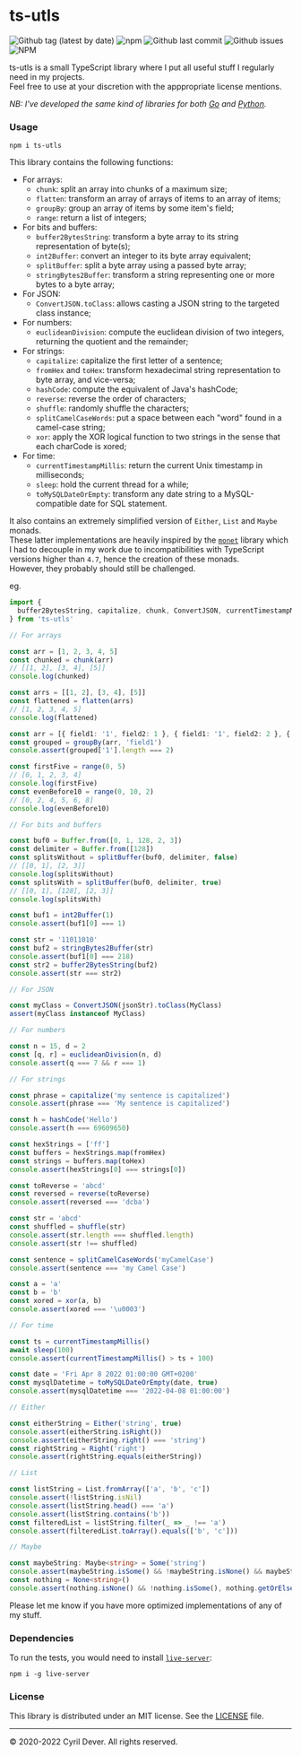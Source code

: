 # ts-utls

![Github tag (latest by date)](https://img.shields.io/github/v/tag/cyrildever/ts-utls)
![npm](https://img.shields.io/npm/dw/ts-utls)
![Github last commit](https://img.shields.io/github/last-commit/cyrildever/ts-utls)
![Github issues](https://img.shields.io/github/issues/cyrildever/ts-utls)
![NPM](https://img.shields.io/npm/l/ts-utls)

ts-utls is a small TypeScript library where I put all useful stuff I regularly need in my projects. \
Feel free to use at your discretion with the apppropriate license mentions.

_NB: I've developed the same kind of libraries for both [Go](https://github.com/cyrildever/go-utls) and [Python](https://pypi.org/project/py-utls/)._

### Usage

```console
npm i ts-utls
```

This library contains the following functions:
* For arrays:
  * `chunk`: split an array into chunks of a maximum size;
  * `flatten`: transform an array of arrays of items to an array of items;
  * `groupBy`: group an array of items by some item's field;
  * `range`: return a list of integers;
* For bits and buffers:
  * `buffer2BytesString`: transform a byte array to its string representation of byte(s);
  * `int2Buffer`: convert an integer to its byte array equivalent;
  * `splitBuffer`: split a byte array using a passed byte array;
  * `stringBytes2Buffer`: transform a string representing one or more bytes to a byte array;
* For JSON:
  * `ConvertJSON.toClass`: allows casting a JSON string to the targeted class instance;
* For numbers:
  * `euclideanDivision`: compute the euclidean division of two integers, returning the quotient and the remainder;
* For strings:
  * `capitalize`: capitalize the first letter of a sentence;
  * `fromHex` and `toHex`: transform hexadecimal string representation to byte array, and vice-versa;
  * `hashCode`: compute the equivalent of Java's hashCode;
  * `reverse`: reverse the order of characters;
  * `shuffle`: randomly shuffle the characters;
  * `splitCamelCaseWords`: put a space between each "word" found in a camel-case string;
  * `xor`: apply the XOR logical function to two strings in the sense that each charCode is xored;
* For time:
  * `currentTimestampMillis`: return the current Unix timestamp in milliseconds;
  * `sleep`: hold the current thread for a while;
  * `toMySQLDateOrEmpty`: transform any date string to a MySQL-compatible date for SQL statement.

It also contains an extremely simplified version of `Either`, `List` and `Maybe` monads. \
These latter implementations are heavily inspired by the [`monet`](https://www.npmjs.com/package/monet) library which I had to decouple in my work due to incompatibilities with TypeScript versions higher than `4.7`, hence the creation of these monads. \
However, they probably should still be challenged.

eg.
```typescript
import {
  buffer2BytesString, capitalize, chunk, ConvertJSON, currentTimestampMillis, Either, euclideanDivision, flatten, fromHex, groupBy, hashCode, int2Buffer, List, Maybe, None, range, reverse, shuffle, sleep, Some, splitCamelCaseWords, splitBuffer, stringBytes2Buffer, Right, toHex, toMySQLDateOrEmpty, xor
} from 'ts-utls'

// For arrays

const arr = [1, 2, 3, 4, 5]
const chunked = chunk(arr)
// [[1, 2], [3, 4], [5]]
console.log(chunked)

const arrs = [[1, 2], [3, 4], [5]]
const flattened = flatten(arrs)
// [1, 2, 3, 4, 5]
console.log(flattened)

const arr = [{ field1: '1', field2: 1 }, { field1: '1', field2: 2 }, { field1: '3', field2: 3 }]
const grouped = groupBy(arr, 'field1')
console.assert(grouped['1'].length === 2)

const firstFive = range(0, 5)
// [0, 1, 2, 3, 4]
console.log(firstFive)
const evenBefore10 = range(0, 10, 2)
// [0, 2, 4, 5, 6, 8]
console.log(evenBefore10)

// For bits and buffers

const buf0 = Buffer.from([0, 1, 128, 2, 3])
const delimiter = Buffer.from([128])
const splitsWithout = splitBuffer(buf0, delimiter, false)
// [[0, 1], [2, 3]]
console.log(splitsWithout)
const splitsWith = splitBuffer(buf0, delimiter, true)
// [[0, 1], [128], [2, 3]]
console.log(splitsWith)

const buf1 = int2Buffer(1)
console.assert(buf1[0] === 1)

const str = '11011010'
const buf2 = stringBytes2Buffer(str)
console.assert(buf1[0] === 218)
const str2 = buffer2BytesString(buf2)
console.assert(str === str2)

// For JSON

const myClass = ConvertJSON(jsonStr).toClass(MyClass)
assert(myClass instanceof MyClass)

// For numbers

const n = 15, d = 2
const [q, r] = euclideanDivision(n, d)
console.assert(q === 7 && r === 1)

// For strings

const phrase = capitalize('my sentence is capitalized')
console.assert(phrase === 'My sentence is capitalized')

const h = hashCode('Hello')
console.assert(h === 69609650)

const hexStrings = ['ff']
const buffers = hexStrings.map(fromHex)
const strings = buffers.map(toHex)
console.assert(hexStrings[0] === strings[0])

const toReverse = 'abcd'
const reversed = reverse(toReverse)
console.assert(reversed === 'dcba')

const str = 'abcd'
const shuffled = shuffle(str)
console.assert(str.length === shuffled.length)
console.assert(str !== shuffled)

const sentence = splitCamelCaseWords('myCamelCase')
console.assert(sentence === 'my Camel Case')

const a = 'a'
const b = 'b'
const xored = xor(a, b)
console.assert(xored === '\u0003')

// For time

const ts = currentTimestampMillis()
await sleep(100)
console.assert(currentTimestampMillis() > ts + 100)

const date = 'Fri Apr 8 2022 01:00:00 GMT+0200'
const mysqlDatetime = toMySQLDateOrEmpty(date, true)
console.assert(mysqlDatetime === '2022-04-08 01:00:00')

// Either

const eitherString = Either('string', true)
console.assert(eitherString.isRight())
console.assert(eitherString.right() === 'string')
const rightString = Right('right')
console.assert(rightString.equals(eitherString))

// List

const listString = List.fromArray(['a', 'b', 'c'])
console.assert(!listString.isNil)
console.assert(listString.head() === 'a')
console.assert(listString.contains('b'))
const filteredList = listString.filter(_ => _ !== 'a')
console.assert(filteredList.toArray().equals(['b', 'c']))

// Maybe

const maybeString: Maybe<string> = Some('string')
console.assert(maybeString.isSome() && !maybeString.isNone() && maybeString.some() === 'string' && maybeString.getOrElse('nothing') === 'string')
const nothing = None<string>()
console.assert(nothing.isNone() && !nothing.isSome(), nothing.getOrElse('something') === 'something')
```

Please let me know if you have more optimized implementations of any of my stuff.


### Dependencies

To run the tests, you would need to install [`live-server`](https://www.npmjs.com/package/live-server):
```console
npm i -g live-server
```


### License

This library is distributed under an MIT license.
See the [LICENSE](LICENSE) file.


<hr />
&copy; 2020-2022 Cyril Dever. All rights reserved.